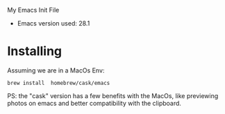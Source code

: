 My Emacs Init File

- Emacs version used: 28.1

# Installing

Assuming we are in a MacOs Env:

```
brew install  homebrew/cask/emacs
```

PS: the "cask" version has a few benefits with the MacOs, like previewing photos on emacs and better compatibility with the clipboard.
